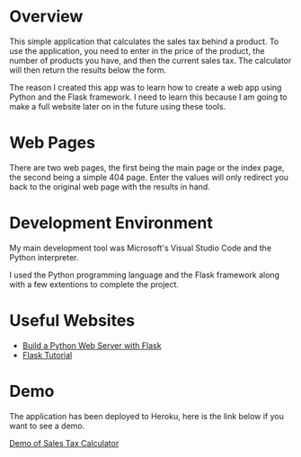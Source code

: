 # Overview

This simple application that calculates the sales tax behind a product.
To use the application, you need to enter in the price of the product,
the number of products you have, and then the current sales tax. The
calculator will then return the results below the form.

The reason I created this app was to learn how to create a web app
using Python and the Flask framework. I need to learn this because
I am going to make a full website later on in the future using these
tools.

# Web Pages

There are two web pages, the first being the main page or the index
page, the second being a simple 404 page. Enter the values will only
redirect you back to the original web page with the results in hand.

# Development Environment

My main development tool was Microsoft's Visual Studio Code and the
Python interpreter.

I used the Python programming language and the Flask framework along
with a few extentions to complete the project.

# Useful Websites

* [Build a Python Web Server with Flask](https://projects.raspberrypi.org/en/projects/python-web-server-with-flask)
* [Flask Tutorial](https://www.tutorialspoint.com/flask/index.htm)

# Demo

The application has been deployed to Heroku, here is the link below if
you want to see a demo.

[Demo of Sales Tax Calculator](https://desolate-depths-82613.herokuapp.com/)